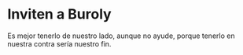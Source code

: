 # Inviten a Buroly
Es mejor tenerlo de nuestro lado, aunque no ayude, porque tenerlo en nuestra contra sería nuestro fin.

